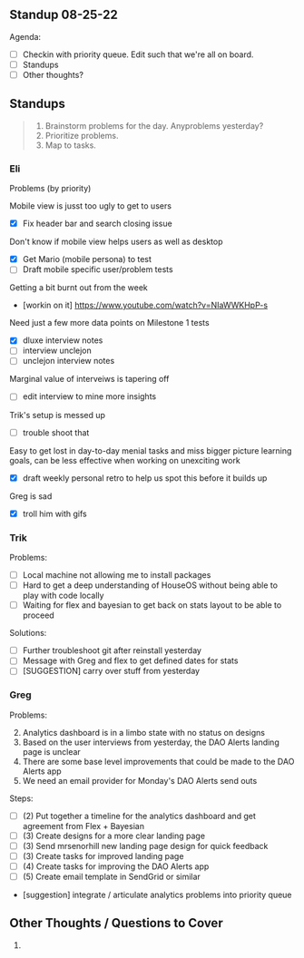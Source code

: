## Standup 08-25-22

Agenda:

- [ ] Checkin with priority queue. Edit such that we're all on board.
- [ ] Standups
- [ ] Other thoughts?

## Standups

> 1. Brainstorm problems for the day. Anyproblems yesterday?
> 2. Prioritize problems.
> 3. Map to tasks.

### Eli

Problems (by priority)

Mobile view is jusst too ugly to get to users

- [x] Fix header bar and search closing issue

Don't know if mobile view helps users as well as desktop

- [x] Get Mario (mobile persona) to test
- [ ] Draft mobile specific user/problem tests

Getting a bit burnt out from the week

- [workin on it] https://www.youtube.com/watch?v=NIaWWKHpP-s

Need just a few more data points on Milestone 1 tests

- [x] dluxe interview notes
- [ ] interview unclejon
- [ ] unclejon interview notes

Marginal value of interveiws is tapering off
- [ ] edit interview to mine more insights

Trik's setup is messed up

- [ ] trouble shoot that

Easy to get lost in day-to-day menial tasks and miss bigger picture learning goals, can be less effective when working on unexciting work

- [x] draft weekly personal retro to help us spot this before it builds up

Greg is sad

- [x] troll him with gifs

### Trik

Problems:
  - [ ] Local machine not allowing me to install packages
  - [ ] Hard to get a deep understanding of HouseOS without being able to play with code locally
  - [ ] Waiting for flex and bayesian to get back on stats layout to be able to proceed
  
 Solutions:
  - [ ] Further troubleshoot git after reinstall yesterday
  - [ ] Message with Greg and flex to get defined dates for stats
  - [ ] [SUGGESTION] carry over stuff from yesterday

### Greg

Problems:

2. Analytics dashboard is in a limbo state with no status on designs
3. Based on the user interviews from yesterday, the DAO Alerts landing page is unclear
4. There are some base level improvements that could be made to the DAO Alerts app
5. We need an email provider for Monday's DAO Alerts send outs

Steps:

- [ ] (2) Put together a timeline for the analytics dashboard and get agreement from Flex + Bayesian
- [ ] (3) Create designs for a more clear landing page
- [ ] (3) Send mrsenorhill new landing page design for quick feedback
- [ ] (3) Create tasks for improved landing page
- [ ] (4) Create tasks for improving the DAO Alerts app
- [ ] (5) Create email template in SendGrid or similar
- [suggestion] integrate / articulate analytics problems into priority queue 


## Other Thoughts / Questions to Cover

1.
